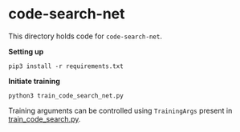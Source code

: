 # code-search-net

This directory holds code for `code-search-net`.

**Setting up**

```shell
pip3 install -r requirements.txt
```

**Initiate training**

```shell
python3 train_code_search_net.py
```

Training arguments can be controlled using `TrainingArgs` present in [train_code_search.py](train_code_search.py).


